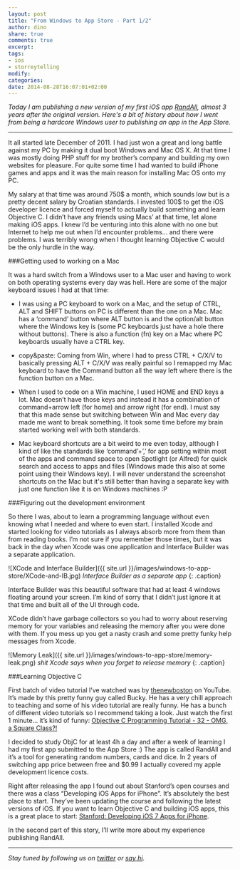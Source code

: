 ```yaml
---
layout: post
title: "From Windows to App Store - Part 1/2"
author: dino
share: true
comments: true
excerpt:
tags:
- ios
- storreytelling
modify:
categories:
date: 2014-08-28T16:07:01+02:00
---
```


*Today I am publishing a new version of my first iOS app <a href="https://itunes.apple.com/us/app/randall/id428395953" target="_blank">RandAll</a>, almost 3 years after the original version. Here's a bit of history about how I went from being a hardcore Windows user to publishing an app in the App Store.*

---


It all started late December of 2011. I had just won a great and long battle against my PC by making it dual boot Windows and Mac OS X. At that time I was mostly doing PHP stuff for my brother’s company and building my own websites for pleasure. For quite some time I had wanted to build iPhone games and apps and it was the main reason for installing Mac OS onto my PC.

My salary at that time was around 750$ a month, which sounds low but is a pretty decent salary by Croatian standards. I invested 100$ to get the iOS developer licence and forced myself to actually build something and learn Objective C. I didn’t have any friends using Macs’ at that time, let alone making iOS apps. I knew I’d be venturing into this alone with no one but Internet to help me out when I’d encounter problems… and there were problems. I was terribly wrong when I thought learning Objective C would be the only hurdle in the way.

###Getting used to working on a Mac

It was a hard switch from a Windows user to a Mac user and having to work on both operating systems every day was hell. Here are some of the major keyboard issues I had at that time:

* I was using a PC keyboard to work on a Mac, and the setup of CTRL, ALT and SHIFT buttons on PC is different than the one on a Mac. Mac has a ‘command’ button where ALT button is and the option/alt button where the Windows key is (some PC keyboards just have a hole there without buttons). There is also a function (fn) key on a Mac where PC keyboards usually have a CTRL key.

* copy&paste: Coming from Win, where I had to press CTRL + C/X/V to basically pressing ALT + C/X/V was really painful so I remapped my Mac keyboard to have the Command button all the way left where there is the function button on a Mac.

* When I used to code on a Win machine, I used HOME and END keys a lot. Mac doesn’t have those keys and instead it has a combination of command+arrow left (for home) and arrow right (for end). I must say that this made sense but switching between Win and Mac every day made me want to break something. It took some time before my brain started working well with both standards.

* Mac keyboard shortcuts are a bit weird to me even today, although I kind of like the standards like ‘command’+’,’ for app setting within most of the apps and command space to open Spotlight (or Alfred) for quick search and access to apps and files (Windows made this also at some point using their Windows key). I will never understand the screenshot shortcuts on the Mac but it's still better than having a separate key with just one function like it is on Windows machines :P


###Figuring out the development environment

So there I was, about to learn a programming language without even knowing what I needed and where to even start. I installed Xcode and started looking for video tutorials as I always absorb more from them than from reading books. I’m not sure if you remember those times, but it was back in the day when Xcode was one application and Interface Builder was a separate application.

![XCode and Interface Builder]({{ site.url }}/images/windows-to-app-store/XCode-and-IB.jpg)
*Interface Builder as a separate app*
{: .caption}

Interface Builder was this beautiful software that had at least 4 windows floating around your screen. I’m kind of sorry that I didn’t just ignore it at that time and built all of the UI through code.

XCode didn’t have garbage collectors so you had to worry about reserving memory for your variables and releasing the memory after you were done with them. If you mess up you get a nasty crash and some pretty funky help messages from Xcode.


![Memory Leak]({{ site.url }}/images/windows-to-app-store/memory-leak.png)
*shit Xcode says when you forget to release memory*
{: .caption}

###Learning Objective C

First batch of video tutorial I’ve watched was by <a href="https://www.youtube.com/user/thenewboston" target="_blank">thenewboston</a> on YouTube. It’s made by this pretty funny guy called Bucky. He has a very chill approach to teaching and some of his video tutorial are really funny. He has a bunch of different video tutorials so I recommend taking a look. Just watch the first 1 minute… it’s kind of funny: <a href="https://www.youtube.com/watch?v=CUcGZsJqwAo" target="_blank">Objective C Programming Tutorial - 32 - OMG, a Square Class?!</a>

I decided to study ObjC for at least 4h a day and after a week of learning I had my first app submitted to the App Store :) The app is called RandAll and it’s a tool for generating random numbers, cards and dice. In 2 years of switching app price between free and $0.99 I actually covered my apple development licence costs.

Right after releasing the app I found out about Stanford’s open courses and there was a class “Developing iOS Apps for iPhone”. It’s absolutely the best place to start. They’ve been updating the course and following the latest versions of iOS. If you want to learn Objective C and building iOS apps, this is a great place to start: <a href="https://itunes.apple.com/us/course/developing-ios-7-apps-for/id733644550" target="_blank">Stanford: Developing iOS 7 Apps for iPhone</a>.  

In the second part of this story, I’ll write more about my experience publishing RandAll.

---

*Stay tuned by following us on [twitter](http://twitter.com/bakeryhq) or [say hi](mailto:hi@thebakery.io).*
